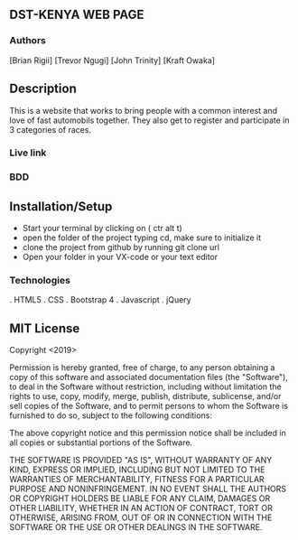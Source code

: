 ## DST-KENYA WEB PAGE

### Authors
[Brian Rigii]
[Trevor Ngugi]
[John Trinity]
[Kraft Owaka] 

## Description
This is a website that works to bring people with a common interest and  love of fast automobils together.
They also get to register and participate in 3 categories of races.


### Live link

### BDD


## Installation/Setup
- Start your terminal by clicking on ( ctr alt t) 
- open the folder of the project  typing cd, make sure to initialize it
- clone the project from github by running git clone url
- Open your folder in your VX-code or your text editor

### Technologies

. HTML5
. CSS
. Bootstrap 4
. Javascript
. jQuery


## MIT License

Copyright <2019> <COPYRIGHT DST-KENYA>

Permission is hereby granted, free of charge, to any person obtaining a copy of this software and associated documentation files (the "Software"), to deal in the Software without restriction, including without limitation the rights to use, copy, modify, merge, publish, distribute, sublicense, and/or sell copies of the Software, and to permit persons to whom the Software is furnished to do so, subject to the following conditions:

The above copyright notice and this permission notice shall be included in all copies or substantial portions of the Software.

THE SOFTWARE IS PROVIDED "AS IS", WITHOUT WARRANTY OF ANY KIND, EXPRESS OR IMPLIED, INCLUDING BUT NOT LIMITED TO THE WARRANTIES OF MERCHANTABILITY, FITNESS FOR A PARTICULAR PURPOSE AND NONINFRINGEMENT. IN NO EVENT SHALL THE AUTHORS OR COPYRIGHT HOLDERS BE LIABLE FOR ANY CLAIM, DAMAGES OR OTHER LIABILITY, WHETHER IN AN ACTION OF CONTRACT, TORT OR OTHERWISE, ARISING FROM, OUT OF OR IN CONNECTION WITH THE SOFTWARE OR THE USE OR OTHER DEALINGS IN THE SOFTWARE.

